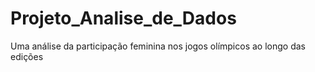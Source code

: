 # Projeto_Analise_de_Dados
 Uma análise da participação feminina nos jogos olímpicos ao longo das edições
